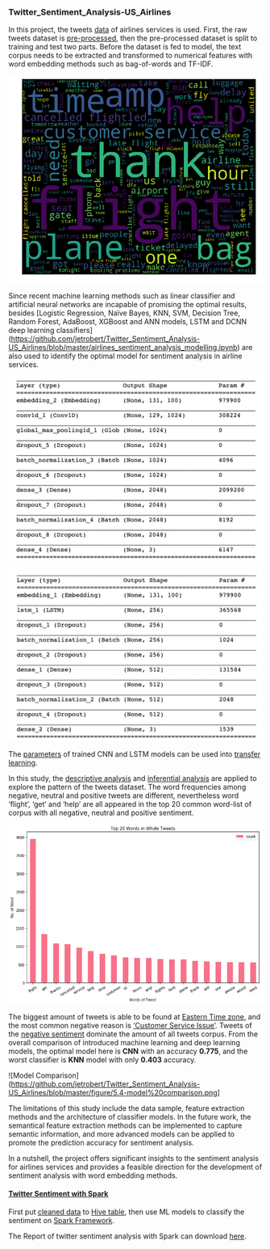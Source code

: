 ### Twitter_Sentiment_Analysis-US_Airlines


In this project, the tweets [data](https://github.com/jetrobert/Twitter_Sentiment_Analysis-US_Airlines/tree/master/data) of airlines services is used. First, the raw tweets dataset is [pre-processed](https://github.com/jetrobert/Twitter_Sentiment_Analysis-US_Airlines/blob/master/airlines_sentiment_analysis_exploring.ipynb), then the pre-processed dataset is split to training and test two parts. Before the dataset is fed to model, the text corpus needs to be extracted and transformed to numerical features with word embedding methods such as bag-of-words and TF-IDF. 

![word cloud](https://raw.githubusercontent.com/jetrobert/Twitter_Sentiment_Analysis-US_Airlines/master/figure/4.1-text-wordcloud.png)

Since recent machine learning methods such as linear classifier and artificial neural networks are incapable of promising the optimal results, besides [Logistic Regression, Naïve Bayes, KNN, SVM, Decision Tree, Random Forest, AdaBoost, XGBoost and ANN models, LSTM and DCNN deep learning classifiers] (https://github.com/jetrobert/Twitter_Sentiment_Analysis-US_Airlines/blob/master/airlines_sentiment_analysis_modelling.ipynb) are also used to identify the optimal model for sentiment analysis in airline services. 

![CNN Achitecture](https://raw.githubusercontent.com/jetrobert/Twitter_Sentiment_Analysis-US_Airlines/master/figure/3.6-cnn%20architecture.png)

![LSTM Architecture](https://raw.githubusercontent.com/jetrobert/Twitter_Sentiment_Analysis-US_Airlines/master/figure/3.7-lstm%20architecture.png)

The [parameters](https://github.com/jetrobert/Twitter_Sentiment_Analysis-US_Airlines/tree/master/model) of trained CNN and LSTM models can be used into [transfer learning](https://en.wikipedia.org/wiki/Transfer_learning).

In this study, the [descriptive analysis](https://github.com/jetrobert/Twitter_Sentiment_Analysis-US_Airlines/blob/master/airlines_sentiment_analysis_exploring.ipynb)  and [inferential analysis](https://github.com/jetrobert/Twitter_Sentiment_Analysis-US_Airlines/blob/master/airlines_sentiment_analysis_exploring.ipynb) are applied to explore the pattern of the tweets dataset. The word frequencies among negative, neutral and positive tweets are different, nevertheless word ‘flight’, ‘get’ and ‘help’ are all appeared in the top 20 common word-list of corpus with all negative, neutral and positive sentiment. 

![Top 20 common words](https://raw.githubusercontent.com/jetrobert/Twitter_Sentiment_Analysis-US_Airlines/master/figure/4.2-top20-whole.png)

The biggest amount of tweets is able to be found at [Eastern Time zone](https://raw.githubusercontent.com/jetrobert/Twitter_Sentiment_Analysis-US_Airlines/master/figure/4.12-user%20timezone%20count.png), and the most common negative reason is [‘Customer Service Issue’](https://raw.githubusercontent.com/jetrobert/Twitter_Sentiment_Analysis-US_Airlines/master/figure/4.16-negative%20reason%20cross%20airline.png). Tweets of the [negative sentiment](https://raw.githubusercontent.com/jetrobert/Twitter_Sentiment_Analysis-US_Airlines/master/figure/4.17-sentiment%20across%20airline.png) dominate the amount of all tweets corpus. From the overall comparison of introduced machine learning and deep learning models, the optimal model here is <b>CNN</b> with an accuracy <b>0.775</b>, and the worst classifier is <b>KNN</b> model with only <b>0.403</b> accuracy. 

![Model Comparison](https://github.com/jetrobert/Twitter_Sentiment_Analysis-US_Airlines/blob/master/figure/5.4-model%20comparison.png]

The limitations of this study include the data sample, feature extraction methods and the architecture of classifier models. In the future work, the semantical feature extraction methods can be implemented to capture semantic information, and more advanced models can be applied to promote the prediction accuracy for sentiment analysis. 


In a nutshell, the project offers significant insights to the sentiment analysis for airlines services and provides a feasible direction for the development of sentiment analysis with word embedding methods.

[<h4>Twitter Sentiment with Spark</h4>](https://github.com/jetrobert/Twitter_Sentiment_Analysis-US_Airlines/tree/master/Twitter-Spark)

First put [cleaned data](https://github.com/jetrobert/Twitter_Sentiment_Analysis-US_Airlines/tree/master/Twitter-Spark/code/dataset) to [Hive table](https://github.com/jetrobert/Twitter_Sentiment_Analysis-US_Airlines/blob/master/Twitter-Spark/code/pyspark-sentiment-analysis-with-hive.ipynb), then use ML models to classify the sentiment on [Spark Framework](https://github.com/jetrobert/Twitter_Sentiment_Analysis-US_Airlines/blob/master/Twitter-Spark/code/pyspark-sentiment-analysis-with-hive.ipynb).

The Report of twitter sentiment analysis with Spark can download [here](https://github.com/jetrobert/Twitter_Sentiment_Analysis-US_Airlines/blob/master/Twitter-Spark/WQD7007-Project-Sentiment-Analysis-0.2.pdf).
